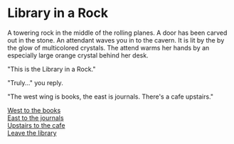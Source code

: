 # Library in a Rock

A towering rock in the middle of the rolling planes. A door has been carved out in the stone. An attendant waves you in to the cavern. It is lit by the by the glow of multicolored crystals. The attend warms her hands by an especially large orange crystal behind her desk.   

"This is the Library in a Rock." 

"Truly..." you reply.  

"The west wing is books, the east is journals. There's a cafe upstairs."

[West to the books](books.html)  
[East to the journals](articles.html)   
[Upstairs to the cafe](cafe.html)   
[Leave the library](crossroads.html)
